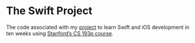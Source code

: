 # The Swift Project

The code associated with my [project](simengangstad.github.io) to learn Swift and iOS development in ten weeks using [Stanford’s CS 193p course](http://cs193p.stanford.edu).